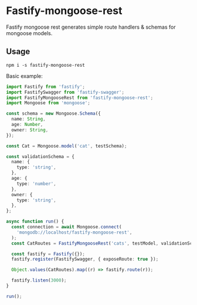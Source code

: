 # Fastify-mongoose-rest

Fastify mongoose rest generates simple route handlers & schemas for mongoose models.

## Usage

```
npm i -s fastify-mongoose-rest
```

Basic example:

```ts
import Fastify from 'fastify';
import FastifySwagger from 'fastify-swagger';
import FastifyMongooseRest from 'fastify-mongoose-rest';
import Mongoose from 'mongoose';

const schema = new Mongoose.Schema({
  name: String,
  age: Number,
  owner: String,
});

const Cat = Mongoose.model('cat', testSchema);

const validationSchema = {
  name: {
    type: 'string',
  },
  age: {
    type: 'number',
  },
  owner: {
    type: 'string',
  },
};

async function run() {
  const connection = await Mongoose.connect(
    'mongodb://localhost/fastify-mongoose-rest',
  );
  const CatRoutes = FastifyMongooseRest('cats', testModel, validationSchema);

  const fastify = Fastify({});
  fastify.register(FastifySwagger, { exposeRoute: true });

  Object.values(CatRoutes).map((r) => fastify.route(r));

  fastify.listen(3000);
}

run();
```
